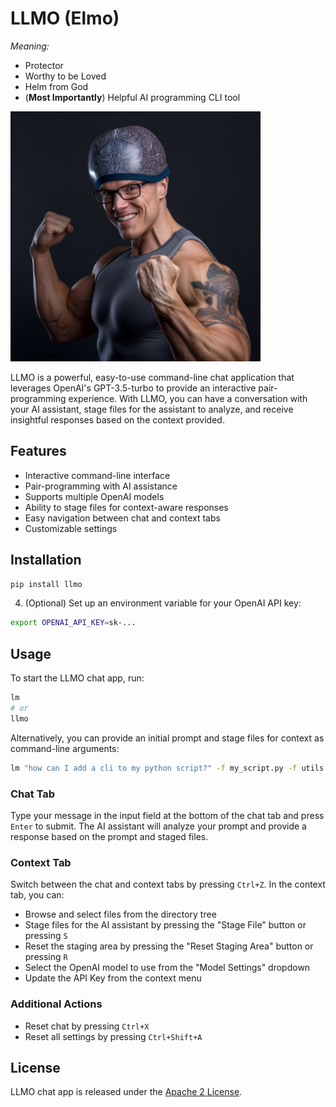 # LLMO (Elmo)

*Meaning:*
- Protector
- Worthy to be Loved
- Helm from God
- (**Most Importantly**) Helpful AI programming CLI tool

<img src="static/mascot.png" alt="elmo" style="width: 400px; height: auto;">   

LLMO is a powerful, easy-to-use command-line chat application that leverages OpenAI's GPT-3.5-turbo to provide an interactive pair-programming experience. With LLMO, you can have a
conversation with your AI assistant, stage files for the assistant to analyze, and receive insightful responses based on the context provided.

## Features

- Interactive command-line interface
- Pair-programming with AI assistance
- Supports multiple OpenAI models
- Ability to stage files for context-aware responses
- Easy navigation between chat and context tabs
- Customizable settings

## Installation

```sh
pip install llmo
```

4. (Optional) Set up an environment variable for your OpenAI API key:

```sh
export OPENAI_API_KEY=sk-...
```

## Usage

To start the LLMO chat app, run:

```sh
lm
# or
llmo
```

Alternatively, you can provide an initial prompt and stage files for context as command-line arguments:

```sh
lm "how can I add a cli to my python script?" -f my_script.py -f utils.py
```

### Chat Tab

Type your message in the input field at the bottom of the chat tab and press `Enter` to submit. The AI assistant will analyze your prompt and provide a response based on the prompt and
staged files.

### Context Tab

Switch between the chat and context tabs by pressing `Ctrl+Z`. In the context tab, you can:

- Browse and select files from the directory tree
- Stage files for the AI assistant by pressing the "Stage File" button or pressing `S`
- Reset the staging area by pressing the "Reset Staging Area" button or pressing `R`
- Select the OpenAI model to use from the "Model Settings" dropdown
- Update the API Key from the context menu

### Additional Actions

- Reset chat by pressing `Ctrl+X`
- Reset all settings by pressing `Ctrl+Shift+A`

## License

LLMO chat app is released under the [Apache 2 License](LICENSE).
